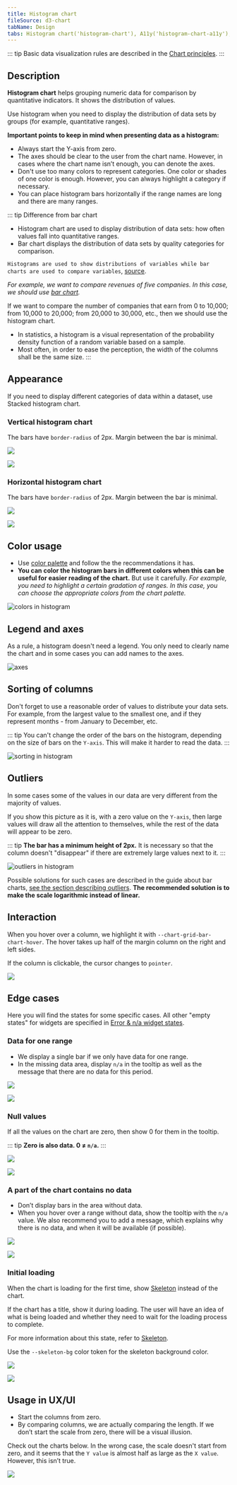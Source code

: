```yaml
---
title: Histogram chart
fileSource: d3-chart
tabName: Design
tabs: Histogram chart('histogram-chart'), A11y('histogram-chart-a11y'), API('histogram-chart-api'), Changelog('d3-chart-changelog')
---
```


::: tip
Basic data visualization rules are described in the [Chart principles](/data-display/d3-chart/d3-chart).
:::

## Description

**Histogram chart** helps grouping numeric data for comparison by quantitative indicators. It shows the distribution of values.

Use histogram when you need to display the distribution of data sets by groups (for example, quantitative ranges).

**Important points to keep in mind when presenting data as a histogram:**

- Always start the Y-axis from zero.
- The axes should be clear to the user from the chart name. However, in cases where the chart name isn’t enough, you can denote the axes.
- Don't use too many colors to represent categories. One color or shades of one color is enough. However, you can always highlight a category if necessary.
- You can place histogram bars horizontally if the range names are long and there are many ranges.

::: tip
Difference from bar chart

- Histogram chart are used to display distribution of data sets: how often values fall into quantitative ranges.
- Bar chart displays the distribution of data sets by quality categories for comparison.

`Histograms are used to show distributions of variables while bar charts are used to compare variables`, [source](https://www.forbes.com/sites/naomirobbins/2012/01/04/a-histogram-is-not-a-bar-chart/#93b29b6d775f).

_For example, we want to compare revenues of five companies. In this case, we should use [bar chart](/data-display/bar-chart/bar-chart)._

If we want to compare the number of companies that earn from 0 to 10,000; from 10,000 to 20,000; from 20,000 to 30,000, etc., then we should use the histogram chart.

- In statistics, a histogram is a visual representation of the probability density function of a random variable based on a sample.
- Most often, in order to ease the perception, the width of the columns shall be the same size.
:::

## Appearance

If you need to display different categories of data within a dataset, use Stacked histogram chart.

### Vertical histogram chart

The bars have `border-radius` of 2px. Margin between the bar is minimal.

![](static/histogram.png)

![](static/histogram-stack.png)

### Horizontal histogram chart

The bars have `border-radius` of 2px. Margin between the bar is minimal.

![](static/histogram-horizontal.png)

![](static/histogram-horizontal-stack.png)

## Color usage

- Use [color palette](/data-display/color-palette/color-palette) and follow the the recommendations it has.
- **You can color the histogram bars in different colors when this can be useful for easier reading of the chart.** But use it carefully. _For example, you need to highlight a certain gradation of ranges. In this case, you can choose the appropriate colors from the chart palette._

![colors in histogram](static/color-yes-no.png)

## Legend and axes

As a rule, a histogram doesn't need a legend. You only need to clearly name the chart and in some cases you can add names to the axes.

![axes](static/axes.png)

## Sorting of columns

Don't forget to use a reasonable order of values to distribute your data sets. For example, from the largest value to the smallest one, and if they represent months - from January to December, etc.

::: tip
You can't change the order of the bars on the histogram, depending on the size of bars on the `Y-axis`. This will make it harder to read the data.
:::

![sorting in histogram](static/sort-yes-no.png)

## Outliers

In some cases some of the values in our data are very different from the majority of values.

If you show this picture as it is, with a zero value on the `Y-axis`, then large values will draw all the attention to themselves, while the rest of the data will appear to be zero.

::: tip
**The bar has a minimum height of 2px.** It is necessary so that the column doesn't "disappear" if there are extremely large values next to it.
:::

![outliers in histogram](static/outliers.png)

Possible solutions for such cases are described in the guide about bar charts, [see the section describing outliers](/data-display/bar-chart/bar-chart). **The recommended solution is to make the scale logarithmic instead of linear.**

## Interaction

When you hover over a column, we highlight it with `--chart-grid-bar-chart-hover`. The hover takes up half of the margin column on the right and left sides.

If the column is clickable, the cursor changes to `pointer`.

![](static/histogram.png)

## Edge cases

Here you will find the states for some specific cases. All other "empty states" for widgets are specified in [Error & n/a widget states](/components/widget-empty/widget-empty).

### Data for one range

- We display a single bar if we only have data for one range.
- In the missing data area, display `n/a` in the tooltip as well as the message that there are no data for this period.

![](static/na.png)

![](static/no-more-histogram-chart.png)

### Null values

If all the values on the chart are zero, then show 0 for them in the tooltip.

::: tip
**Zero is also data. 0 ≠ `n/a`.**
:::

![](static/null-histogram-chart.png)

![](static/null-horizontal.png)

### A part of the chart contains no data

- Don’t display bars in the area without data.
- When you hover over a range without data, show the tooltip with the `n/a` value. We also recommend you to add a message, which explains why there is no data, and when it will be available (if possible).

![](static/histogram-partially.png)

![](static/hor-partially.png)

### Initial loading

When the chart is loading for the first time, show [Skeleton](/components/skeleton/skeleton) instead of the chart.

If the chart has a title, show it during loading. The user will have an idea of what is being loaded and whether they need to wait for the loading process to complete.

For more information about this state, refer to [Skeleton](/components/skeleton/skeleton).

Use the `--skeleton-bg` color token for the skeleton background color.

![](static/vert-skeleton.png)

![](static/hor-skeleton.png)

## Usage in UX/UI

- Start the columns from zero.
- By comparing columns, we are actually comparing the length. If we don’t start the scale from zero, there will be a visual illusion.

Check out the charts below. In the wrong case, the scale doesn't start from zero, and it seems that the `Y value` is almost half as large as the `X value`. However, this isn’t true.

![](static/deception-yes-no.png)

